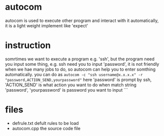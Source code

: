 # autocom
autocom is used to execute other program and interact with it automatically, it is a light weight implement like 'expect'

# instruction
somrtimes we want to execute a program e.g. 'ssh', but the program need you input some thing, e.g. ssh need you to input 'password', it is not friendly  when we hae many jobs to do, so autocom can help you to enter  somthing automatically. you can do as 
``` autocom -c "ssh username@x.x.x.x" -r "password,ACTION_SEND,yourpassword" ```
here 'password' is prompt by ssh, 'ACTION_SEND' is what action you want to do when match string 'password', 'yourpassword' is password you want to input ```
# files
* defrule.txt defult rules to be load
* autocom.cpp the source code file
